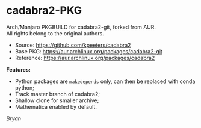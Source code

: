 # cadabra2-PKG

Arch/Manjaro PKGBUILD for cadabra2-git, forked from AUR. <br/>
All rights belong to the original authors.
- Source: https://github.com/kpeeters/cadabra2
- Base PKG: https://aur.archlinux.org/packages/cadabra2-git
- Reference: https://aur.archlinux.org/packages/cadabra2

**Features:**
- Python packages are `makedepends` only, can then be replaced with conda python;
- Track master branch of cadabra2;
- Shallow clone for smaller archive;
- Mathematica enabled by default. 

_Bryan_
